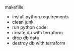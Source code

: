 makefille: 
- install python requirements
- clean junk
- run python code
- create db with terraform
- drop db data
- destroy db with terraform
